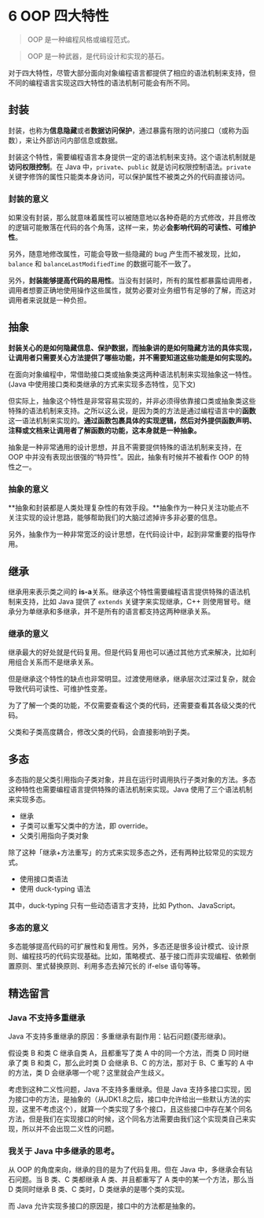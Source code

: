 # 6 OOP 四大特性

> OOP 是一种编程风格或编程范式。

> OOP 是一种武器，是代码设计和实现的基石。

对于四大特性，尽管大部分面向对象编程语言都提供了相应的语法机制来支持，但不同的编程语言实现这四大特性的语法机制可能会有所不同。

## 封装

封装，也称为**信息隐藏**或者**数据访问保护**，通过暴露有限的访问接口（或称为函数），来让外部访问内部信息或数据。

封装这个特性，需要编程语言本身提供一定的语法机制来支持。这个语法机制就是**访问权限控制**。在 Java 中，`private`、`public` 就是访问权限控制语法。`private` 关键字修饰的属性只能类本身访问，可以保护属性不被类之外的代码直接访问。

### 封装的意义

如果没有封装，那么就意味着属性可以被随意地以各种奇葩的方式修改，并且修改的逻辑可能散落在代码的各个角落，这样一来，势必**会影响代码的可读性、可维护性**。

另外，随意地修改属性，可能会导致一些隐藏的 bug 产生而不被发现，比如，`balance` 和 `balanceLastModifiedTime` 的数据可能不一致了。

另外，**封装能够提高代码的易用性**。当没有封装时，所有的属性都暴露给调用者，调用者想要正确地使用操作这些属性，就势必要对业务细节有足够的了解，而这对调用者来说就是一种负担。

## 抽象

**封装关心的是如何隐藏信息、保护数据，而抽象讲的是如何隐藏方法的具体实现，让调用者只需要关心方法提供了哪些功能，并不需要知道这些功能是如何实现的。**

在面向对象编程中，常借助接口类或抽象类这两种语法机制来实现抽象这一特性。(Java 中使用接口类和类继承的方式来实现多态特性，见下文)

但实际上，抽象这个特性是非常容易实现的，并非必须得依靠接口类或抽象类这些特殊的语法机制来支持。之所以这么说，是因为类的方法是通过编程语言中的**函数**这一语法机制来实现的。**通过函数包裹具体的实现逻辑，然后对外提供函数声明、注释或文档来让调用者了解函数的功能，这本身就是一种抽象。**

抽象是一种非常通用的设计思想，并且不需要提供特殊的语法机制来支持，在 OOP 中并没有表现出很强的“特异性”。因此，抽象有时候并不被看作 OOP 的特性之一。

### 抽象的意义

**抽象和封装都是人类处理复杂性的有效手段。**抽象作为一种只关注功能点不关注实现的设计思路，能够帮助我们的大脑过滤掉许多非必要的信息。

另外，抽象作为一种非常宽泛的设计思想，在代码设计中，起到非常重要的指导作用。

## 继承

继承用来表示类之间的 **is-a**关系。继承这个特性需要编程语言提供特殊的语法机制来支持，比如 Java 提供了 `extends` 关键字来实现继承，C++ 则使用冒号。继承分为单继承和多继承，并不是所有的语言都支持这两种继承关系。

### 继承的意义

继承最大的好处就是代码复用。但是代码复用也可以通过其他方式来解决，比如利用组合关系而不是继承关系。

但是继承这个特性的缺点也非常明显。过渡使用继承，继承层次过深过复杂，就会导致代码可读性、可维护性变差。

为了了解一个类的功能，不仅需要查看这个类的代码，还需要查看其各级父类的代码。

父类和子类高度耦合，修改父类的代码，会直接影响到子类。

## 多态

多态指的是父类引用指向子类对象，并且在运行时调用执行子类对象的方法。多态这种特性也需要编程语言提供特殊的语法机制来实现。Java 使用了三个语法机制来实现多态。

* 继承
* 子类可以重写父类中的方法，即 override。
* 父类引用指向子类对象

除了这种「继承+方法重写」的方式来实现多态之外，还有两种比较常见的实现方式。

* 使用接口类语法
* 使用 duck-typing 语法

其中，duck-typing 只有一些动态语言才支持，比如 Python、JavaScript。

### 多态的意义

多态能够提高代码的可扩展性和复用性。另外，多态还是很多设计模式、设计原则、编程技巧的代码实现基础。比如，策略模式、基于接口而非实现编程、依赖倒置原则、里式替换原则、利用多态去掉冗长的 if-else 语句等等。

## 精选留言
### Java 不支持多重继承
Java 不支持多重继承的原因：多重继承有副作用：钻石问题(菱形继承)。

假设类 B 和类 C 继承自类 A，且都重写了类 A 中的同一个方法，而类 D 同时继承了类 B 和类 C，那么此时类 D 会继承 B、C 的方法，那对于 B、C 重写的 A 中的方法，类 D 会继承哪一个呢？这里就会产生歧义。

考虑到这种二义性问题，Java 不支持多重继承。但是 Java 支持多接口实现，因为接口中的方法，是抽象的（从JDK1.8之后，接口中允许给出一些默认方法的实现，这里不考虑这个），就算一个类实现了多个接口，且这些接口中存在某个同名方法，但是我们在实现接口的时候，这个同名方法需要由我们这个实现类自己来实现，所以并不会出现二义性的问题。


### 我关于 Java 中多继承的思考。

从 OOP 的角度来向，继承的目的是为了代码复用。但在 Java 中，多继承会有钻石问题。当 B 类、C 类都继承 A 类、并且都重写了 A 类中的某一个方法，那么当 D 类同时继承 B 类、C 类时，D 类继承的是哪个类的实现。

而 Java 允许实现多接口的原因是，接口中的方法都是抽象的。
